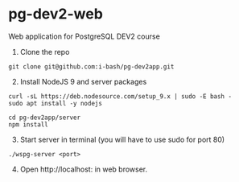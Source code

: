 # pg-dev2-web
Web application for PostgreSQL DEV2 course

1. Clone the repo
```
git clone git@github.com:i-bash/pg-dev2app.git
```

2. Install NodeJS 9 and server packages
```
curl -sL https://deb.nodesource.com/setup_9.x | sudo -E bash -
sudo apt install -y nodejs

cd pg-dev2app/server
npm install
```
3. Start server in terminal (you will have to use sudo for port 80)
```
./wspg-server <port>
```
4. Open http://localhost:<port> in web browser.
